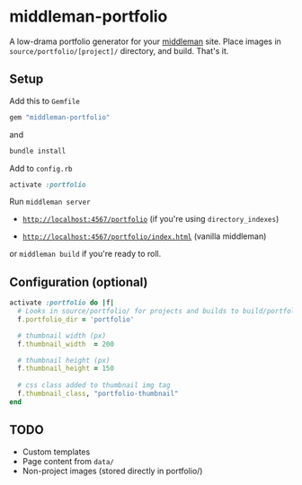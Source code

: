 # middleman-portfolio

A low-drama portfolio generator for your [middleman](https://github.com/middleman/middleman) site. Place images in `source/portfolio/[project]/` directory, and build. That's it.

## Setup

Add this to `Gemfile`

```rb
gem "middleman-portfolio"
```

and

```sh
bundle install
```

Add to `config.rb`

```rb
activate :portfolio
```

Run `middleman server` 

* [`http://localhost:4567/portfolio`](http://localhost:4567/portfolio) (if you're using `directory_indexes`)

* [`http://localhost:4567/portfolio/index.html`](http://localhost:4567/portfolio/index.html) (vanilla middleman)

or `middleman build` if you're ready to roll.


## Configuration (optional)

```rb
activate :portfolio do |f|
  # Looks in source/portfolio/ for projects and builds to build/portfolio/
  f.portfolio_dir = 'portfolio'

  # thumbnail width (px)
  f.thumbnail_width  = 200 

  # thumbnail height (px)
  f.thumbnail_height = 150
  
  # css class added to thumbnail img tag
  f.thumbnail_class, "portfolio-thumbnail"
end
```

## TODO

* Custom templates
* Page content from `data/`
* Non-project images (stored directly in portfolio/)